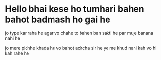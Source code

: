 <h1>Hello bhai kese ho tumhari bahen bahot badmash ho gai he </h1>
<p>jo type kar raha he agar vo chahe to bahen ban sakti he par muje banana nahi he</p>
<p>jo mere pichhe khada he vo bahot achcha sir he ye me khud nahi kah vo hi kah rahe he</p>
